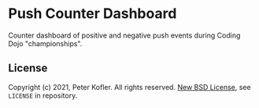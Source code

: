 # Push Counter Dashboard

Counter dashboard of positive and negative push events during Coding Dojo "championships".

## License

Copyright (c) 2021, Peter Kofler. All rights reserved.
[New BSD License](https://opensource.org/licenses/BSD-3-Clause), see `LICENSE` in repository.
